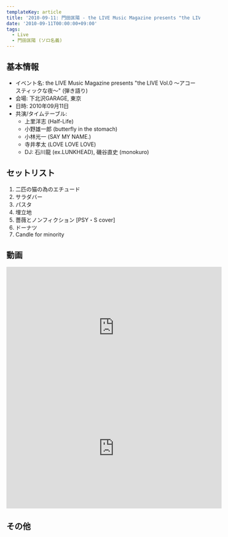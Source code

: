 ```yaml
---
templateKey: article
title: '2010-09-11: 門田匡陽 - the LIVE Music Magazine presents "the LIVE Vol.0 ～アコースティックな夜～" at 下北沢GARAGE'
date: '2010-09-11T00:00:00+09:00'
tags:
  - Live
  - 門田匡陽 (ソロ名義)
---
```

## 基本情報

* イベント名: the LIVE Music Magazine presents "the LIVE Vol.0 ～アコースティックな夜～" (弾き語り)
* 会場: 下北沢GARAGE, 東京
* 日時: 2010年09月11日
* 共演/タイムテーブル:
  * 上里洋志 (Half-Life)
  * 小野雄一郎 (butterfly in the stomach)
  * 小林光一 (SAY MY NAME.)
  * 寺井孝太 (LOVE LOVE LOVE)
  * DJ: 石川龍 (ex.LUNKHEAD), 磯谷直史 (monokuro)

## セットリスト

1. 二匹の猫の為のエチュード
1. サラダバー
1. パスタ
1. 埋立地
1. 薔薇とノンフィクション [PSY・S cover]
1. ドーナツ
1. Candle for minority

## 動画

<iframe width="560" height="315" src="https://www.youtube.com/embed/C4AqgB3geuw" frameborder="0" allowfullscreen></iframe>

<iframe width="560" height="315" src="https://www.youtube.com/embed/G7rgAbR1MV8" frameborder="0" allowfullscreen></iframe>

## その他

